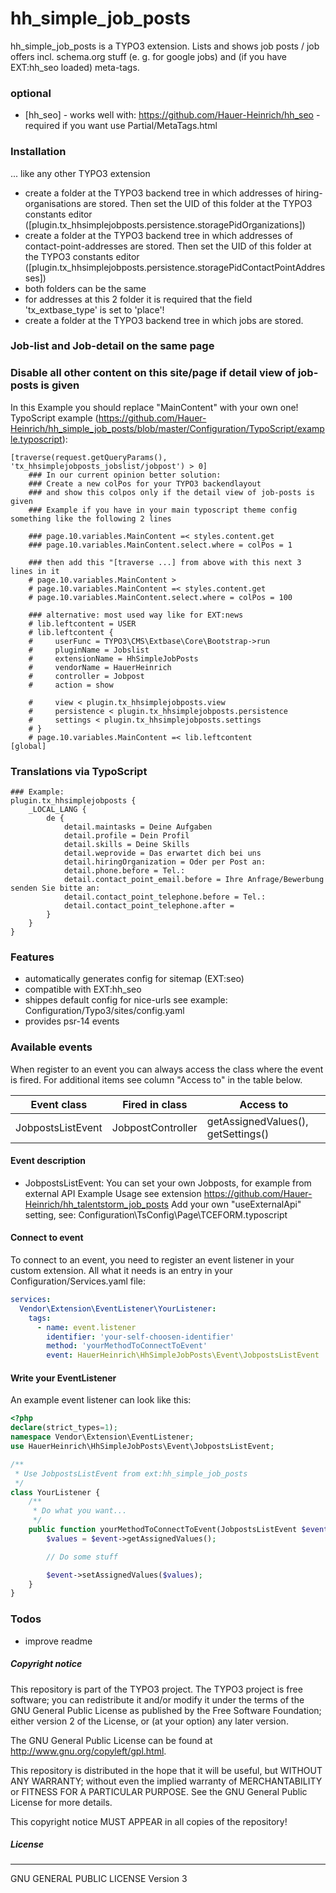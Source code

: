 # hh_simple_job_posts
hh_simple_job_posts is a TYPO3 extension.
Lists and shows job posts / job offers incl. schema.org stuff (e. g. for google jobs) and (if you have EXT:hh_seo loaded) meta-tags.

### optional

* [hh_seo] - works well with: https://github.com/Hauer-Heinrich/hh_seo - required if you want use Partial/MetaTags.html

### Installation
... like any other TYPO3 extension

- create a folder at the TYPO3 backend tree in which addresses of hiring-organisations are stored. Then set the UID of this folder at the TYPO3 constants editor ([plugin.tx_hhsimplejobposts.persistence.storagePidOrganizations])
- create a folder at the TYPO3 backend tree in which addresses of contact-point-addresses are stored. Then set the UID of this folder at the TYPO3 constants editor ([plugin.tx_hhsimplejobposts.persistence.storagePidContactPointAddresses])
- both folders can be the same
- for addresses at this 2 folder it is required that the field 'tx_extbase_type' is set to 'place'!
- create a folder at the TYPO3 backend tree in which jobs are stored.

### Job-list and Job-detail on the same page
### Disable all other content on this site/page if detail view of job-posts is given
In this Example you should replace "MainContent" with your own one!
TypoScript example (https://github.com/Hauer-Heinrich/hh_simple_job_posts/blob/master/Configuration/TypoScript/example.typoscript):
```
[traverse(request.getQueryParams(), 'tx_hhsimplejobposts_jobslist/jobpost') > 0]
    ### In our current opinion better solution:
    ### Create a new colPos for your TYPO3 backendlayout
    ### and show this colpos only if the detail view of job-posts is given
    ### Example if you have in your main typoscript theme config something like the following 2 lines

    ### page.10.variables.MainContent =< styles.content.get
    ### page.10.variables.MainContent.select.where = colPos = 1

    ### then add this "[traverse ...] from above with this next 3 lines in it
    # page.10.variables.MainContent >
    # page.10.variables.MainContent =< styles.content.get
    # page.10.variables.MainContent.select.where = colPos = 100

    ### alternative: most used way like for EXT:news
    # lib.leftcontent = USER
    # lib.leftcontent {
    #     userFunc = TYPO3\CMS\Extbase\Core\Bootstrap->run
    #     pluginName = Jobslist
    #     extensionName = HhSimpleJobPosts
    #     vendorName = HauerHeinrich
    #     controller = Jobpost
    #     action = show

    #     view < plugin.tx_hhsimplejobposts.view
    #     persistence < plugin.tx_hhsimplejobposts.persistence
    #     settings < plugin.tx_hhsimplejobposts.settings
    # }
    # page.10.variables.MainContent =< lib.leftcontent
[global]
```

### Translations via TypoScript
```
### Example:
plugin.tx_hhsimplejobposts {
    _LOCAL_LANG {
        de {
            detail.maintasks = Deine Aufgaben
            detail.profile = Dein Profil
            detail.skills = Deine Skills
            detail.weprovide = Das erwartet dich bei uns
            detail.hiringOrganization = Oder per Post an:
            detail.phone.before = Tel.:
            detail.contact_point_email.before = Ihre Anfrage/Bewerbung senden Sie bitte an:
            detail.contact_point_telephone.before = Tel.:
            detail.contact_point_telephone.after =
        }
    }
}
```

### Features
- automatically generates config for sitemap (EXT:seo)
- compatible with EXT:hh_seo
- shippes default config for nice-urls see example: Configuration/Typo3/sites/config.yaml
- provides psr-14 events

### Available events
When register to an event you can always access the class where the event is fired. For additional items see column "Access to" in the table below.

| Event class | Fired in class | Access to |
| ------------- | ------------- | ------------- |
| JobpostsListEvent | JobpostController | getAssignedValues(), getSettings() |

#### Event description
- JobpostsListEvent: You can set your own Jobposts, for example from external API
  Example Usage see extension https://github.com/Hauer-Heinrich/hh_talentstorm_job_posts
  Add your own "useExternalApi" setting, see: Configuration\TsConfig\Page\TCEFORM.typoscript

#### Connect to event
To connect to an event, you need to register an event listener in your custom extension. All what it needs is an entry in your Configuration/Services.yaml file:

```yaml
services:
  Vendor\Extension\EventListener\YourListener:
    tags:
      - name: event.listener
        identifier: 'your-self-choosen-identifier'
        method: 'yourMethodToConnectToEvent'
        event: HauerHeinrich\HhSimpleJobPosts\Event\JobpostsListEvent
```

#### Write your EventListener
An example event listener can look like this:

```php
<?php
declare(strict_types=1);
namespace Vendor\Extension\EventListener;
use HauerHeinrich\HhSimpleJobPosts\Event\JobpostsListEvent;

/**
 * Use JobpostsListEvent from ext:hh_simple_job_posts
 */
class YourListener {
    /**
     * Do what you want...
     */
    public function yourMethodToConnectToEvent(JobpostsListEvent $event): void {
        $values = $event->getAssignedValues();

        // Do some stuff

        $event->setAssignedValues($values);
    }
}
```

### Todos
- improve readme

##### Copyright notice

This repository is part of the TYPO3 project. The TYPO3 project is
free software; you can redistribute it and/or modify
it under the terms of the GNU General Public License as published by
the Free Software Foundation; either version 2 of the License, or
(at your option) any later version.

The GNU General Public License can be found at
http://www.gnu.org/copyleft/gpl.html.

This repository is distributed in the hope that it will be useful,
but WITHOUT ANY WARRANTY; without even the implied warranty of
MERCHANTABILITY or FITNESS FOR A PARTICULAR PURPOSE.  See the
GNU General Public License for more details.

This copyright notice MUST APPEAR in all copies of the repository!

##### License
----
GNU GENERAL PUBLIC LICENSE Version 3

